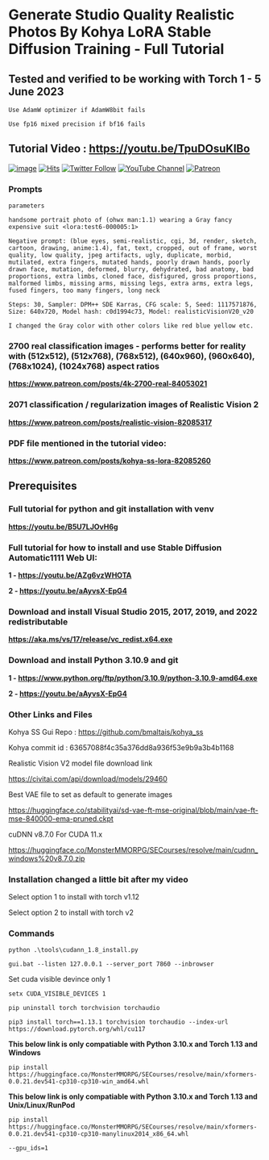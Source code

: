 
# Generate Studio Quality Realistic Photos By Kohya LoRA Stable Diffusion Training - Full Tutorial

## Tested and verified to be working with Torch 1 - 5 June 2023
```Use AdamW optimizer if AdamW8bit fails```

```Use fp16 mixed precision if bf16 fails```

## Tutorial Video : https://youtu.be/TpuDOsuKIBo

[![image](https://img.shields.io/discord/772774097734074388?label=Discord&logo=discord)](https://discord.com/servers/software-engineering-courses-secourses-772774097734074388) [![Hits](https://hits.seeyoufarm.com/api/count/incr/badge.svg?url=https%3A%2F%2Fgithub.com%2FFurkanGozukara%2FStable-Diffusion%2Fedit%2Fmain%2FTutorials%2FGenerate-Studio-Quality-Realistic-Photos-By-Kohya-LoRA-Stable-Diffusion-Training-Full-Tutorial.md&count_bg=%2379C83D&title_bg=%239E0F0F&icon=apachespark.svg&icon_color=%23E7E7E7&title=views&edge_flat=false)](https://hits.seeyoufarm.com) [![Twitter Follow](https://img.shields.io/twitter/follow/GozukaraFurkan?label=Follow&style=social)](https://twitter.com/GozukaraFurkan) [![YouTube Channel](https://img.shields.io/badge/YouTube-Channel-red?style=for-the-badge&logo=youtube)](https://www.youtube.com/SECourses) [![Patreon](https://img.shields.io/badge/Patreon-Support%20Me-f96854?style=for-the-badge&logo=patreon)](https://www.patreon.com/your_patreon_page)

### Prompts

```
parameters

handsome portrait photo of (ohwx man:1.1) wearing a Gray fancy expensive suit <lora:test6-000005:1>

Negative prompt: (blue eyes, semi-realistic, cgi, 3d, render, sketch, cartoon, drawing, anime:1.4), fat, text, cropped, out of frame, worst quality, low quality, jpeg artifacts, ugly, duplicate, morbid, mutilated, extra fingers, mutated hands, poorly drawn hands, poorly drawn face, mutation, deformed, blurry, dehydrated, bad anatomy, bad proportions, extra limbs, cloned face, disfigured, gross proportions, malformed limbs, missing arms, missing legs, extra arms, extra legs, fused fingers, too many fingers, long neck

Steps: 30, Sampler: DPM++ SDE Karras, CFG scale: 5, Seed: 1117571876, Size: 640x720, Model hash: c0d1994c73, Model: realisticVisionV20_v20

I changed the Gray color with other colors like red blue yellow etc.
```

### 2700 real classification images - performs better for reality with (512x512), (512x768), (768x512), (640x960), (960x640), (768x1024), (1024x768) aspect ratios
**https://www.patreon.com/posts/4k-2700-real-84053021**

### 2071 classification / regularization images of Realistic Vision 2
**https://www.patreon.com/posts/realistic-vision-82085317** 


### PDF file mentioned in the tutorial video:
**https://www.patreon.com/posts/kohya-ss-lora-82085260**

## Prerequisites

### Full tutorial for python and git installation with venv
**https://youtu.be/B5U7LJOvH6g**

### Full tutorial for how to install and use Stable Diffusion Automatic1111 Web UI: 
**1 - https://youtu.be/AZg6vzWHOTA**

**2 - https://youtu.be/aAyvsX-EpG4**

### Download and install Visual Studio 2015, 2017, 2019, and 2022 redistributable 
**https://aka.ms/vs/17/release/vc_redist.x64.exe**

### Download and install Python 3.10.9 and git
**1 - https://www.python.org/ftp/python/3.10.9/python-3.10.9-amd64.exe**

**2 - https://youtu.be/aAyvsX-EpG4**

### Other Links and Files

Kohya SS Gui Repo : https://github.com/bmaltais/kohya_ss 

Kohya commit id : 63657088f4c35a376dd8a936f53e9b9a3b4b1168

Realistic Vision V2 model file download link

https://civitai.com/api/download/models/29460 

Best VAE file to set as default to generate images

https://huggingface.co/stabilityai/sd-vae-ft-mse-original/blob/main/vae-ft-mse-840000-ema-pruned.ckpt 

cuDNN v8.7.0 For CUDA 11.x

https://huggingface.co/MonsterMMORPG/SECourses/resolve/main/cudnn_windows%20v8.7.0.zip


### Installation changed a little bit after my video

Select option 1 to install with torch v1.12

Select option 2 to install with torch v2


### Commands

```
python .\tools\cudann_1.8_install.py
```

```
gui.bat --listen 127.0.0.1 --server_port 7860 --inbrowser
```

Set cuda visible devince only 1

```
setx CUDA_VISIBLE_DEVICES 1
``` 

``` 
pip uninstall torch torchvision torchaudio
``` 

```
pip3 install torch==1.13.1 torchvision torchaudio --index-url https://download.pytorch.org/whl/cu117
```

**This below link is only compatiable with Python 3.10.x and Torch 1.13 and Windows**

```
pip install https://huggingface.co/MonsterMMORPG/SECourses/resolve/main/xformers-0.0.21.dev541-cp310-cp310-win_amd64.whl
```

**This below link is only compatiable with Python 3.10.x and Torch 1.13 and Unix/Linux/RunPod**

```
pip install https://huggingface.co/MonsterMMORPG/SECourses/resolve/main/xformers-0.0.21.dev541-cp310-cp310-manylinux2014_x86_64.whl
```

```--gpu_ids=1```
